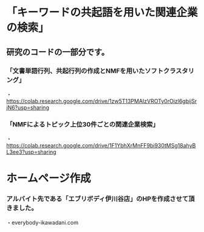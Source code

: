 # 「キーワードの共起語を用いた関連企業の検索」
## 研究のコードの一部分です。
### 「文書単語行列、共起行列の作成とNMFを用いたソフトクラスタリング」
・https://colab.research.google.com/drive/1zw5T13PMAIzVROTy0rOizl6gbijSrjN6?usp=sharing

### 「NMFによるトピック上位30件ごとの関連企業検索」
・https://colab.research.google.com/drive/1F1YbhXrMnFF9bi930tMSg18ahyBL3ee3?usp=sharing 




# ホームページ作成 
### アルバイト先である「エブリボディ伊川谷店」のHPを作成させて頂きました。
・everybody-ikawadani.com


# 
